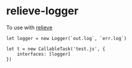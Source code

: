 relieve-logger
==============

To use with [relieve](https://github.com/soyuka/relieve)

```
let logger = new Logger(`out.log`, `err.log`)

let t = new CallableTask('test.js', {
	interfaces: [logger]
})
```
